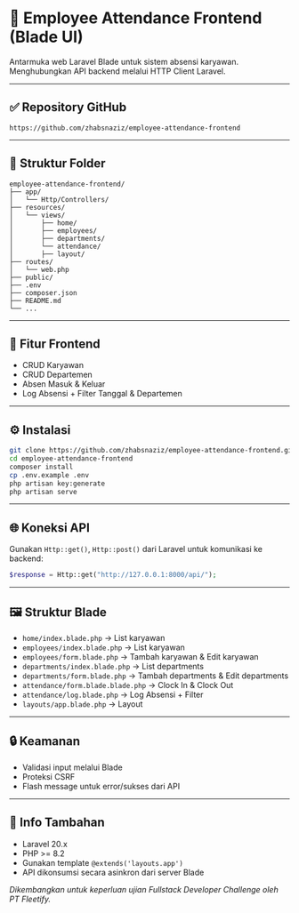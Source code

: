 # 🧾 Employee Attendance Frontend (Blade UI)

Antarmuka web Laravel Blade untuk sistem absensi karyawan. Menghubungkan API backend melalui HTTP Client Laravel.

---

## ✅ Repository GitHub

```
https://github.com/zhabsnaziz/employee-attendance-frontend
```

---

## 📁 Struktur Folder

```
employee-attendance-frontend/
├── app/
│   └── Http/Controllers/
├── resources/
│   └── views/
│       ├── home/
│       ├── employees/
│       ├── departments/
│       └── attendance/
│       ├── layout/
├── routes/
│   └── web.php
├── public/
├── .env
├── composer.json
├── README.md
└── ...
```

---

## 📘 Fitur Frontend

- CRUD Karyawan
- CRUD Departemen
- Absen Masuk & Keluar
- Log Absensi + Filter Tanggal & Departemen

---

## ⚙️ Instalasi

```bash
git clone https://github.com/zhabsnaziz/employee-attendance-frontend.git
cd employee-attendance-frontend
composer install
cp .env.example .env
php artisan key:generate
php artisan serve
```

---

## 🌐 Koneksi API

Gunakan `Http::get()`, `Http::post()` dari Laravel untuk komunikasi ke backend:

```php
$response = Http::get("http://127.0.0.1:8000/api/");
```

---

## 🖼️ Struktur Blade

- `home/index.blade.php` → List karyawan
- `employees/index.blade.php` → List karyawan
- `employees/form.blade.php` → Tambah karyawan & Edit karyawan
- `departments/index.blade.php` → List departments
- `departments/form.blade.php` → Tambah departments & Edit departments
- `attendance/form.blade.blade.php` → Clock In & Clock Out
- `attendance/log.blade.php` → Log Absensi + Filter
- `layouts/app.blade.php` → Layout

---

## 🔒 Keamanan

- Validasi input melalui Blade
- Proteksi CSRF
- Flash message untuk error/sukses dari API

---

## 📄 Info Tambahan

- Laravel 20.x
- PHP >= 8.2
- Gunakan template `@extends('layouts.app')`
- API dikonsumsi secara asinkron dari server Blade

_Dikembangkan untuk keperluan ujian Fullstack Developer Challenge oleh PT Fleetify._
